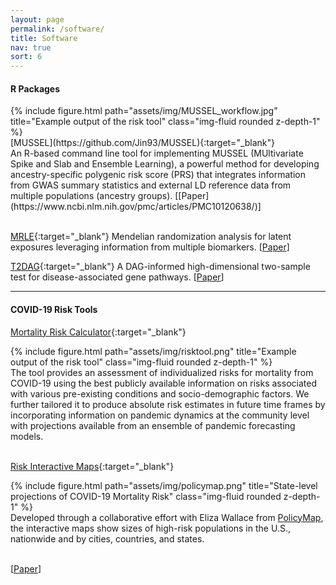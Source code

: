 ```yaml
---
layout: page
permalink: /software/
title: Software
nav: true
sort: 6
---
```


#### __R Packages__

<div class="row justify-content-sm-center">
    <div class="col-sm-5 mt-3 mt-md-0">
        {% include figure.html path="assets/img/MUSSEL_workflow.jpg" title="Example output of the risk tool" class="img-fluid rounded z-depth-1" %}
    </div>
    <div class="col-sm-7 mt-3 mt-md-0"> [MUSSEL](https://github.com/Jin93/MUSSEL){:target="_blank"}
    <br>
An R-based command line tool for implementing MUSSEL (MUltivariate Spike and Slab and Ensemble Learning), a powerful method for developing ancestry-specific polygenic risk score (PRS) that integrates information from GWAS summary statistics and external LD reference data from multiple populations (ancestry groups).
    [[Paper](https://www.ncbi.nlm.nih.gov/pmc/articles/PMC10120638/)] </div>
</div>
&nbsp;



[MRLE](https://github.com/Jin93/MRLE){:target="_blank"}
Mendelian randomization analysis for latent exposures leveraging information from multiple biomarkers. [[Paper](https://www.biorxiv.org/content/10.1101/2021.02.05.429979v3.abstract)]

[T2DAG](https://github.com/Jin93/T2DAG){:target="_blank"}
A DAG-informed high-dimensional two-sample test for disease-associated gene pathways. [[Paper](https://academic.oup.com/bioinformatics/article/38/4/1005/6424893)]
&nbsp;

--- 
#### __COVID-19 Risk Tools__
[Mortality Risk Calculator](https://covid19risktools.com:8443/riskcalculator){:target="_blank"}

<div class="row justify-content-sm-center">
    <div class="col-sm-5 mt-3 mt-md-0">
        {% include figure.html path="assets/img/risktool.png" title="Example output of the risk tool" class="img-fluid rounded z-depth-1" %}
    </div>
    <div class="col-sm-7 mt-3 mt-md-0">The tool provides an assessment of individualized risks for mortality from COVID-19 using the best publicly available information on risks associated with various pre-existing conditions and socio-demographic factors. We further tailored it to produce absolute risk estimates in future time frames by incorporating information on pandemic dynamics at the community level with projections available from an ensemble of pandemic forecasting models. </div>
</div>
&nbsp;


[Risk Interactive Maps](https://jhucovid19.policymap.com/newmaps#/){:target="_blank"}

<div class="row justify-content-sm-center">
    <div class="col-sm-5 mt-3 mt-md-0">
        {% include figure.html path="assets/img/policymap.png" title="State-level projections of COVID-19 Mortality Risk" class="img-fluid rounded z-depth-1" %}
    </div>
    <div class="col-sm-7 mt-3 mt-md-0">Developed through a collaborative effort with Eliza Wallace from <a href="https://www.policymap.com/">PolicyMap</a>, the interactive maps show sizes of high-risk populations in the U.S., nationwide and by cities, countries, and states.
</div>
</div>
&nbsp;


[[Paper](https://www.nature.com/articles/s41591-020-01191-8)]
